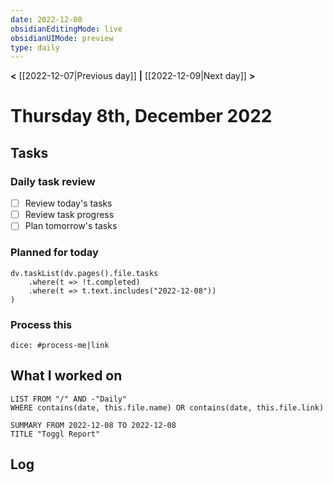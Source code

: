 ```yaml
---
date: 2022-12-08
obsidianEditingMode: live
obsidianUIMode: preview
type: daily
---
```


**<** [[2022-12-07|Previous day]] **|** [[2022-12-09|Next day]] **>**

# Thursday 8th, December 2022

## Tasks

### Daily task review
- [ ] Review today's tasks
- [ ] Review task progress
- [ ] Plan tomorrow's tasks

### Planned for today

```dataviewjs
dv.taskList(dv.pages().file.tasks
	.where(t => !t.completed)
	.where(t => t.text.includes("2022-12-08"))
)
```

### Process this
`dice: #process-me|link`

## What I worked on
```dataview
LIST FROM "/" AND -"Daily"
WHERE contains(date, this.file.name) OR contains(date, this.file.link)
```

```toggl
SUMMARY FROM 2022-12-08 TO 2022-12-08
TITLE "Toggl Report"
```

## Log
